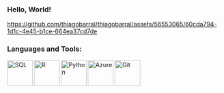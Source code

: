 ### Hello, World! 

https://github.com/thiagobarral/thiagobarral/assets/56553065/60cda794-1d1c-4e45-b1ce-664ea37cd7de



 
### Languages and Tools:

<img align="left" title="SQL" width="60px" src="https://cdn.jsdelivr.net/gh/devicons/devicon/icons/microsoftsqlserver/microsoftsqlserver-plain.svg" />        

<img align="left" title="R" width="60px" src="https://cdn.jsdelivr.net/gh/devicons/devicon/icons/rstudio/rstudio-original.svg" />          

<img align="left" title="Python" width="60px" src="https://cdn.jsdelivr.net/gh/devicons/devicon/icons/python/python-original.svg" /> 

<img align="left" title="Azure" width="60px" src="https://cdn.jsdelivr.net/gh/devicons/devicon/icons/azure/azure-original.svg" />

<img align="left" title="Git" width="60px" src="https://cdn.jsdelivr.net/gh/devicons/devicon/icons/git/git-original.svg" />
          
                   

